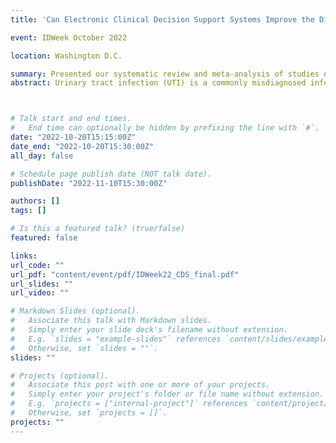 ```yaml
---
title: 'Can Electronic Clinical Decision Support Systems Improve the Diagnosis of Urinary Tract Infections?: A Systematic Review and Meta-Analysis'

event: IDWeek October 2022 

location: Washington D.C.

summary: Presented our systematic review and meta-analysis of studies describing interventions utilizing clinical decision support to reduce unnecessary urinary diagnostic testing 
abstract: Urinary tract infection (UTI) is a commonly misdiagnosed infectious condition. Stewardship interventions which successfully reduce rates of asymptomatic bacteriuria treatment (ASB) are often labor intensive, and thus a systematic solution is desirable. In this systematic review and meta-analysis, we aimed to identify published studies describing interventions utilizing clinical decision support (CDS) to reduce unnecessary urinary diagnostic testing and to characterize the effectiveness of these interventions. We conducted a comprehensive electronic search and manual reference list review for peer-reviewed articles published prior to July 2, 2021. Studies which described an intervention designed to reduce unnecessary or incorrect diagnosis of UTI through utilization of CDS were included. The primary outcome of interest was rate of urine culture tests ordered. The electronic search identified 5,013 studies for screening. After screening and full-text review, 9 studies met criteria for inclusion. Manual reference list review identified an additional 5 studies, yielding a total of 14 studies included in the systematic review. The most common intervention was urinalysis with reflex to urine culture based on pre-specified urinalysis parameters, such as a threshold level of pyuria. All nine studies with statistical comparisons reported a decreased urine culture rate post-intervention, eight of which were statistically significant. In the meta-analysis, a 37.1% decrease in urine culture rate was detected after CDS implementation (Table 3). Several studies also reported improvements in antimicrobial-related measures such as days of therapy and guideline-concordant therapy. Catheter-associated urinary tract infection rate was decreased in two studies and unchanged in a third study. A limited number of included studies reported no adverse outcomes including increased bloodstream infection or mortality rates. In this systematic review and meta-analysis, we found that clinical decision support was highly effective in decreasing urine culture rates. Prospective studies are needed to evaluate the impact on antimicrobial prescribing, patient-relevant outcomes, and potential adverse effects. 



# Talk start and end times.
#   End time can optionally be hidden by prefixing the line with `#`.
date: "2022-10-20T15:15:00Z"
date_end: "2022-10-20T15:30:00Z"
all_day: false

# Schedule page publish date (NOT talk date).
publishDate: "2022-11-10T15:30:00Z"

authors: []
tags: []

# Is this a featured talk? (true/false)
featured: false

links:
url_code: ""
url_pdf: "content/event/pdf/IDWeek22_CDS_final.pdf"
url_slides: ""
url_video: ""

# Markdown Slides (optional).
#   Associate this talk with Markdown slides.
#   Simply enter your slide deck's filename without extension.
#   E.g. `slides = "example-slides"` references `content/slides/example-slides.md`.
#   Otherwise, set `slides = ""`.
slides: ""

# Projects (optional).
#   Associate this post with one or more of your projects.
#   Simply enter your project's folder or file name without extension.
#   E.g. `projects = ["internal-project"]` references `content/project/deep-learning/index.md`.
#   Otherwise, set `projects = []`.
projects: ""
---
```

